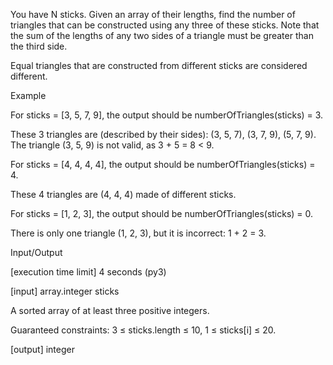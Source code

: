 You have N sticks. Given an array of their lengths, find the number of triangles that can be constructed using any three of these sticks. Note that the sum of the lengths of any two sides of a triangle must be greater than the third side.

Equal triangles that are constructed from different sticks are considered different.

Example

For sticks = [3, 5, 7, 9], the output should be
numberOfTriangles(sticks) = 3.

These 3 triangles are (described by their sides): (3, 5, 7), (3, 7, 9), (5, 7, 9).
The triangle (3, 5, 9) is not valid, as 3 + 5 = 8 < 9.

For sticks = [4, 4, 4, 4], the output should be
numberOfTriangles(sticks) = 4.

These 4 triangles are (4, 4, 4) made of different sticks.

For sticks = [1, 2, 3], the output should be
numberOfTriangles(sticks) = 0.

There is only one triangle (1, 2, 3), but it is incorrect: 1 + 2 = 3.

Input/Output

[execution time limit] 4 seconds (py3)

[input] array.integer sticks

A sorted array of at least three positive integers.

Guaranteed constraints:
3 ≤ sticks.length ≤ 10,
1 ≤ sticks[i] ≤ 20.

[output] integer